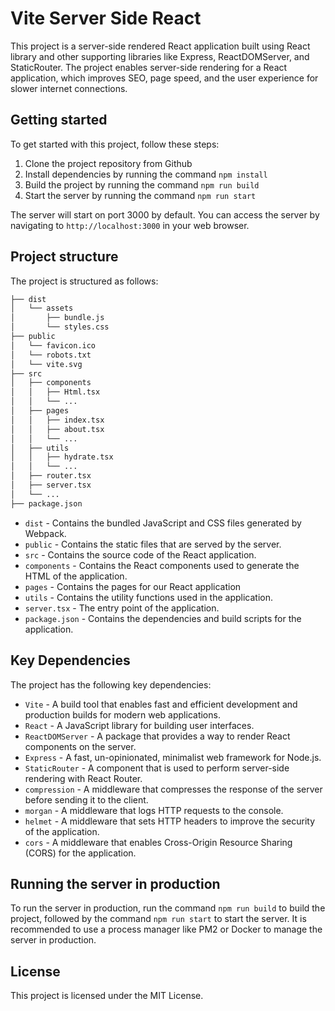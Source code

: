 # Vite Server Side React

This project is a server-side rendered React application built using React library and other supporting libraries like Express, ReactDOMServer, and StaticRouter. The project enables server-side rendering for a React application, which improves SEO, page speed, and the user experience for slower internet connections.

## Getting started

To get started with this project, follow these steps:

1.  Clone the project repository from Github
2.  Install dependencies by running the command `npm install`
3.  Build the project by running the command `npm run build`
4.  Start the server by running the command `npm run start`

The server will start on port 3000 by default. You can access the server by navigating to `http://localhost:3000` in your web browser.

## Project structure

The project is structured as follows:

```bash
├── dist
│   └── assets
│       ├── bundle.js
│       └── styles.css
├── public
│   └── favicon.ico
│   └── robots.txt
│   └── vite.svg
├── src
│   ├── components
│   │   ├── Html.tsx
│   │   └── ...
│   ├── pages
│   │   ├── index.tsx
│   │   ├── about.tsx
│   │   └── ...
│   ├── utils
│   │   ├── hydrate.tsx
│   │   └── ...
│   ├── router.tsx
│   ├── server.tsx
│   └── ...
├── package.json
```

- `dist` - Contains the bundled JavaScript and CSS files generated by Webpack.
- `public` - Contains the static files that are served by the server.
- `src` - Contains the source code of the React application.
- `components` - Contains the React components used to generate the HTML of the application.
- `pages` - Contains the pages for our React application
- `utils` - Contains the utility functions used in the application.
- `server.tsx` - The entry point of the application.
- `package.json` - Contains the dependencies and build scripts for the application.

## Key Dependencies

The project has the following key dependencies:

- `Vite` - A build tool that enables fast and efficient development and production builds for modern web applications.
- `React` - A JavaScript library for building user interfaces.
- `ReactDOMServer` - A package that provides a way to render React components on the server.
- `Express` - A fast, un-opinionated, minimalist web framework for Node.js.
- `StaticRouter` - A component that is used to perform server-side rendering with React Router.
- `compression` - A middleware that compresses the response of the server before sending it to the client.
- `morgan` - A middleware that logs HTTP requests to the console.
- `helmet` - A middleware that sets HTTP headers to improve the security of the application.
- `cors` - A middleware that enables Cross-Origin Resource Sharing (CORS) for the application.

## Running the server in production

To run the server in production, run the command `npm run build` to build the project, followed by the command `npm run start` to start the server. It is recommended to use a process manager like PM2 or Docker to manage the server in production.

## License

This project is licensed under the MIT License.
